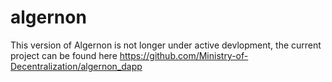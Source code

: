 # algernon

This version of Algernon is not longer under active devlopment, the current project can be found here https://github.com/Ministry-of-Decentralization/algernon_dapp
